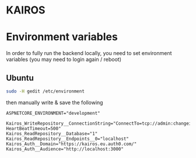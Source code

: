 # KAIROS

# Environment variables

In order to fully run the backend locally, you need to set environment variables (you may need to login again / reboot)

## Ubuntu

```bash
sudo -H gedit /etc/environment
```

then manually write & save the following

```text
ASPNETCORE_ENVIRONMENT="development"

Kairos_WriteRepository__ConnectionString="ConnectTo=tcp://admin:changeit@localhost:1113; HeartBeatTimeout=500"
Kairos_ReadRepository__Database="1"
Kairos_ReadRepository__Endpoints__0="localhost"
Kairos_Auth__Domain="https://kairos.eu.auth0.com/"
Kairos_Auth__Audience="http://localhost:3000"
```
